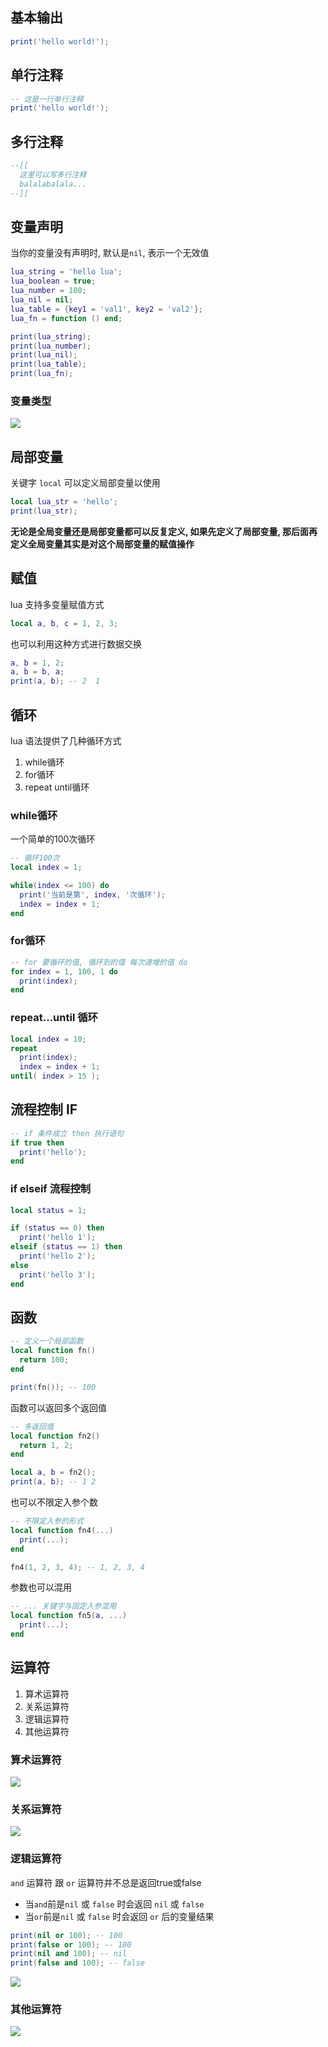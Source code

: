 ## 基本输出
``` lua
print('hello world!');
```

## 单行注释
```lua
-- 这是一行单行注释
print('hello world!');
```

## 多行注释
```lua
--[[
  这里可以写多行注释
  balalabalala...
--]]
```


## 变量声明
当你的变量没有声明时, 默认是`nil`, 表示一个无效值
```lua
lua_string = 'hello lua';
lua_boolean = true;
lua_number = 100;
lua_nil = nil;
lua_table = {key1 = 'val1', key2 = 'val2'};
lua_fn = function () end;

print(lua_string);
print(lua_number);
print(lua_nil);
print(lua_table);
print(lua_fn);
```

### 变量类型
![](./resources/bl.png)

## 局部变量
关键字 `local` 可以定义局部变量以使用
```lua
local lua_str = 'hello';
print(lua_str);
```
**无论是全局变量还是局部变量都可以反复定义, 如果先定义了局部变量, 那后面再定义全局变量其实是对这个局部变量的赋值操作**

## 赋值
lua 支持多变量赋值方式
```lua
local a, b, c = 1, 2, 3;
```
也可以利用这种方式进行数据交换
```lua
a, b = 1, 2;
a, b = b, a;
print(a, b); -- 2  1
```

## 循环
lua 语法提供了几种循环方式
1. while循环
2. for循环
3. repeat until循环

### while循环
一个简单的100次循环
```lua
-- 循环100次
local index = 1;

while(index <= 100) do
  print('当前是第', index, '次循环');
  index = index + 1;
end
```

### for循环
```lua
-- for 要循环的值, 循环到的值 每次递增的值 do
for index = 1, 100, 1 do
  print(index);
end
```


### repeat...until 循环
```lua
local index = 10;
repeat
  print(index);
  index = index + 1;
until( index > 15 );
```

## 流程控制 IF
```lua
-- if 条件成立 then 执行语句
if true then
  print('hello');
end
```

### if elseif 流程控制
```lua
local status = 1;

if (status == 0) then
  print('hello 1');
elseif (status == 1) then
  print('hello 2');
else
  print('hello 3');
end
```

## 函数
```lua
-- 定义一个局部函数
local function fn()
  return 100;
end

print(fn()); -- 100
```

函数可以返回多个返回值
```lua
-- 多返回值
local function fn2()
  return 1, 2;
end

local a, b = fn2();
print(a, b); -- 1 2
```

也可以不限定入参个数
```lua
-- 不限定入参的形式
local function fn4(...)
  print(...);
end

fn4(1, 2, 3, 4); -- 1, 2, 3, 4
```

参数也可以混用
```lua
-- ... 关键字与固定入参混用
local function fn5(a, ...)
  print(...);
end
```

## 运算符
 1. 算术运算符
 2. 关系运算符
 3. 逻辑运算符
 4. 其他运算符


### 算术运算符
![](./resources/lua_num.png)

### 关系运算符
![](./resources/lua_if.png)

### 逻辑运算符
`and` 运算符 跟 `or` 运算符并不总是返回true或false

- 当`and`前是`nil` 或 `false` 时会返回 `nil` 或 `false`
- 当`or`前是`nil` 或 `false` 时会返回 `or` 后的变量结果
```lua
print(nil or 100); -- 100
print(false or 100); -- 100
print(nil and 100); -- nil
print(false and 100); -- false
```
![](./resources/lua_and.png)

### 其他运算符
![](./resources/lua_content.png)
